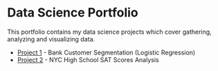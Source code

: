 # Data Science Portfolio

This portfolio contains my data science projects which cover gathering, analyzing and visualizing data. 

* [Project 1](https://github.com/apkim221/Data-Science-Portfolio/tree/master/Project%201) - Bank Customer Segmentation (Logistic Regression)
* [Project 2](https://github.com/apkim221/Data-Science-Portfolio/tree/master/Project%202) - NYC High School SAT Scores Analysis
